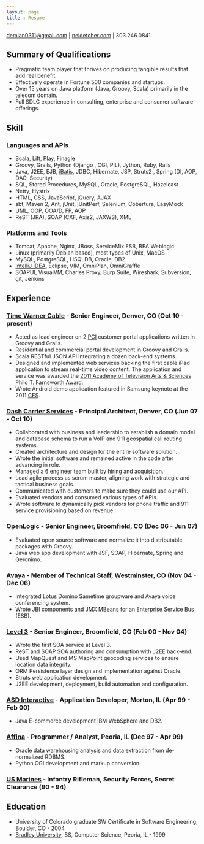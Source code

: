 ```yaml
---
layout: page
title : Resume
---
```


demian0311@gmail.com | [neidetcher.com](http://neidetcher.com) | 303.246.0841

## Summary of Qualifications
- Pragmatic team player that thrives on producing tangible results that add real benefit.
- Effectively operate in Fortune 500 companies and startups.
- Over 15 years on Java platform (Java, Groovy, Scala) primarily in the telecom domain.
- Full SDLC experience in consulting, enterprise and consumer software offerings.

## Skill
### Languages and APIs
- [Scala](http://www.scala-lang.org/), [Lift](http://liftweb.net/), Play, Finagle
- Groovy, Grails, Python (Django , CGI, PIL), Jython, Ruby, Rails
- Java, J2EE, EJB, [iBatis](http://blog.mybatis.org/), JDBC, Hibernate, JSP, Struts2 , Spring (DI, AOP, DAO, Security)
- SQL, Stored Procedures, MySQL, Oracle, PostgreSQL, Hazelcast
- Netty, Hystrix
- HTML, CSS, JavaScript, jQuery, AJAX
- sbt, Maven 2, Ant, jUnit, jUnitPerf, Selenium, Cobertura, EasyMock
- UML, OOP, OOA/D, FP, AOP
- ReST (JRA), SOAP (CXF, Axis2, JAXWS), XML

### Platforms and Tools
- Tomcat, Apache, Nginx, JBoss, ServiceMix ESB, BEA Weblogic
- Linux (primarily Debian based), most types of Unix, MacOS
- MySQL, PostgreSQL, HSQLDB, Oracle, DB2
- [IntelliJ IDEA](http://www.jetbrains.com/idea/), Eclipse, VIM, OmniPlan, OmniGraffle
- SOAPUI, VisualVM, Charles Proxy, Burp Suite, Wireshark, Subversion, git, Jenkins

## Experience

### [Time Warner Cable](http://www.timewarnercable.com/) - Senior Engineer, Denver, CO (Oct 10 - present)
- Acted as lead engineer on 2 [PCI](https://www.pcisecuritystandards.org/) customer portal applications written in Groovy and Grails.
- Residential and commercial portal development in Groovy and Grails.
- Scala RESTful JSON API integrating a dozen back-end systems.
- Designed and implemented web services backing the first cable iPad application to stream real-time video content. The application and service was awarded the [2011 Academy of Television Arts & Sciences Philo T. Farnsworth Award](http://www.deadline.com/2011/10/emmys-primetime-engineering-awards-announced-vod-pioneer-among-winners/).
- Wrote Android demo application featured in Samsung keynote at the 2011 [CES](http://www.cesweb.org/).

### [Dash Carrier Services](https://www.linkedin.com/company/646621?trk=tyah&trkInfo=tarId%3A1398094869496%2Ctas%3Adash%20carrier%20services%2Cidx%3A1-1-1) - Principal Architect, Denver, CO (Jun 07 - Oct 10)
- Collaborated with business and leadership to establish a domain model and database schema to run a VoIP and 911 geospatial call routing systems.
- Created architecture and design for the entire software solution.
- Wrote the initial software and remained active in the code after advancing in role.
- Managed a 6 engineer team built by hiring and acquisition. 
- Lead agile process as scrum master, aligning work with strategic and tactical business goals.
- Communicated with customers to make sure they could use our API.
- Evaluated vendors and consumed various types of APIs.
- Wrote software to dynamically pick vendors for phone traffic and 911 service provisioning based on revenue.

### [OpenLogic](http://www.openlogic.com/) - Senior Engineer, Broomfield, CO (Dec 06 - Jun 07)
- Evaluated open source software and normalize it into distributable packages with Groovy.
- Java web app development with JSF, SOAP, Hibernate, Spring and Geronimo.

### [Avaya](http://www.avaya.com/) - Member of Technical Staff, Westminster, CO (Nov 04 - Dec 06)
- Integrated Lotus Domino Sametime groupware and Avaya voice conferencing system.
- Wrote JBI components and JMX MBeans for an Enterprise Service Bus (ESB).

### [Level 3](http://www.level3.com/) - Senior Engineer, Broomfield, CO (Feb 00 - Nov 04)
- Wrote the first SOA service at Level 3.
- ReST and SOAP SOA authoring and consumption with J2EE back-end.
- Used MapQuest and MS MapPoint geocoding services to ensure location data integrity.
- ORM Persistence layer design and implementation against Oracle.
- Struts web application development.
- J2EE development, deployment, build automation and configuration.

### [ASD Interactive](https://www.linkedin.com/company/advanced-system-designs?trk=company_logo) - Application Developer, Morton, IL (Apr 99 - Feb 00)
- Java E-commerce development IBM WebSphere and DB2.

### [Affina](https://www.linkedin.com/company/affina) - Programmer / Analyst, Peoria, IL (Dec 97 - Apr 99)
- Oracle data warehousing analysis and data extraction from de-normalized RDBMS.
- Python CGI development and markup conversion.

### [US Marines](http://www.marines.com/) - Infantry Rifleman, Security Forces, Secret Clearance (90 - 94)

## Education
- University of Colorado graduate SW Certificate in Software Engineering, Boulder, CO - 2004
- [Bradley University](http://www.bradley.edu/), BS, Computer Science, Peoria, IL - 1999
